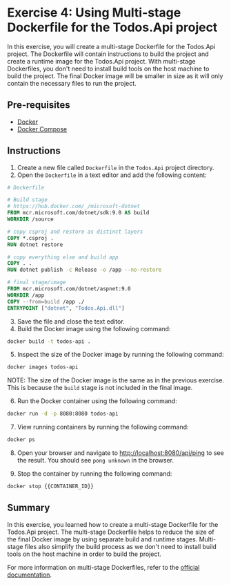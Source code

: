 # Exercise 4: Using Multi-stage Dockerfile for the Todos.Api project

In this exercise, you will create a multi-stage Dockerfile for the Todos.Api project. The Dockerfile will contain instructions to build the project and create a runtime image for the Todos.Api project. With multi-stage Dockerfiles, you don't need to install build tools on the host machine to build the project. The final Docker image will be smaller in size as it will only contain the necessary files to run the project.

## Pre-requisites

- [Docker](https://docs.docker.com/get-docker/)
- [Docker Compose](https://docs.docker.com/compose/install/)

## Instructions

1. Create a new file called `Dockerfile` in the `Todos.Api` project directory.
2. Open the `Dockerfile` in a text editor and add the following content:

```Dockerfile
# Dockerfile

# Build stage
# https://hub.docker.com/_/microsoft-dotnet
FROM mcr.microsoft.com/dotnet/sdk:9.0 AS build
WORKDIR /source

# copy csproj and restore as distinct layers
COPY *.csproj .
RUN dotnet restore

# copy everything else and build app
COPY . .
RUN dotnet publish -c Release -o /app --no-restore

# final stage/image
FROM mcr.microsoft.com/dotnet/aspnet:9.0
WORKDIR /app
COPY --from=build /app ./
ENTRYPOINT ["dotnet", "Todos.Api.dll"]
```

3. Save the file and close the text editor.
4. Build the Docker image using the following command:

```bash
docker build -t todos-api .
```

5. Inspect the size of the Docker image by running the following command:

```bash
docker images todos-api
```

NOTE: The size of the Docker image is the same as in the previous exercise. This is because the `build` stage is not included in the final image.

6. Run the Docker container using the following command:

```bash
docker run -d -p 8080:8080 todos-api
```

7. View running containers by running the following command:

```bash
docker ps
```

8. Open your browser and navigate to [http://localhost:8080/api/ping](http://localhost:8080/api/ping) to see the result. You should see `pong unknown` in the browser.

9. Stop the container by running the following command:

```bash
docker stop {{CONTAINER_ID}}
```

## Summary

In this exercise, you learned how to create a multi-stage Dockerfile for the Todos.Api project. The multi-stage Dockerfile helps to reduce the size of the final Docker image by using separate build and runtime stages. Multi-stage files also simplify the build process as we don't need to install build tools on the host machine in order to build the project.

For more information on multi-stage Dockerfiles, refer to the [official documentation](https://docs.docker.com/build/building/multi-stage/).
